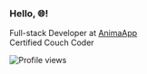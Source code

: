 <h3>
  <p>Hello, 🌐!</p>
</h3>

Full-stack Developer at [AnimaApp](https://github.com/AnimaApp) <br/>
Certified Couch Coder <br/>

![Profile views](https://komarev.com/ghpvc/?username=garbalau-github&color=red)

